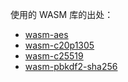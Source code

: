 使用的 WASM 库的出处：

* [wasm-aes](https://github.com/TransparentLC/wasm-aes)
* [wasm-c20p1305](https://github.com/TransparentLC/wasm-c20p1305)
* [wasm-c25519](https://github.com/TransparentLC/wasm-c25519)
* [wasm-pbkdf2-sha256](https://github.com/TransparentLC/wasm-pbkdf2-sha256)